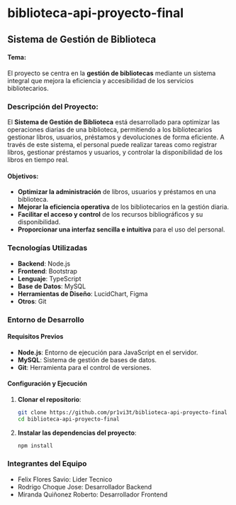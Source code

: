 # biblioteca-api-proyecto-final

## Sistema de Gestión de Biblioteca

#### Tema:
El proyecto se centra en la **gestión de bibliotecas** mediante un sistema integral que mejora la eficiencia y accesibilidad de los servicios bibliotecarios.

### Descripción del Proyecto:
El **Sistema de Gestión de Biblioteca** está desarrollado para optimizar las operaciones diarias de una biblioteca, permitiendo a los bibliotecarios gestionar libros, usuarios, préstamos y devoluciones de forma eficiente. A través de este sistema, el personal puede realizar tareas como registrar libros, gestionar préstamos y usuarios, y controlar la disponibilidad de los libros en tiempo real.

#### Objetivos:
- **Optimizar la administración** de libros, usuarios y préstamos en una biblioteca.
- **Mejorar la eficiencia operativa** de los bibliotecarios en la gestión diaria.
- **Facilitar el acceso y control** de los recursos bibliográficos y su disponibilidad.
- **Proporcionar una interfaz sencilla e intuitiva** para el uso del personal.

### Tecnologías Utilizadas
- **Backend**: Node.js
- **Frontend**: Bootstrap
- **Lenguaje**: TypeScript
- **Base de Datos**: MySQL
- **Herramientas de Diseño**: LucidChart, Figma
- **Otros**: Git

### Entorno de Desarrollo

#### Requisitos Previos
- **Node.js**: Entorno de ejecución para JavaScript en el servidor.
- **MySQL**: Sistema de gestión de bases de datos.
- **Git**: Herramienta para el control de versiones.

#### Configuración y Ejecución

1. **Clonar el repositorio**:
     ```bash
     git clone https://github.com/pr1vi3t/biblioteca-api-proyecto-final
     cd biblioteca-api-proyecto-final
     ```

2. **Instalar las dependencias del proyecto**:
     ```bash
     npm install
     ```

### Integrantes del Equipo
- Felix Flores Savio: Lider Tecnico
- Rodrigo Choque Jose: Desarrollador Backend
- Miranda Quiñonez Roberto: Desarrollador Frontend
